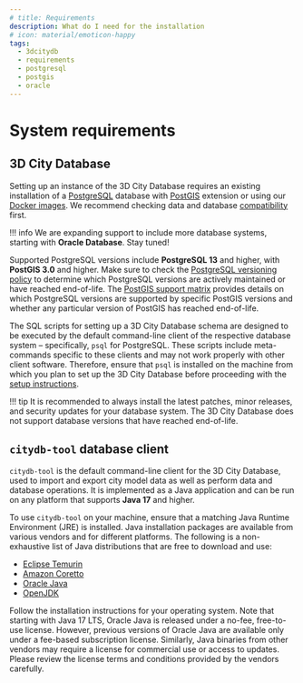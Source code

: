 ```yaml
---
# title: Requirements
description: What do I need for the installation
# icon: material/emoticon-happy
tags:
  - 3dcitydb
  - requirements
  - postgresql
  - postgis
  - oracle
---
```


# System requirements

## 3D City Database

Setting up an instance of the 3D City Database requires an existing installation of
a [PostgreSQL](https://www.postgresql.org/) database with [PostGIS](https://postgis.net/) extension or using our [Docker images](../3dcitydb/docker.md).
We recommend checking data and database [compatibility](../compatibility.md) first.

!!! info
    We are expanding support to include more database systems, starting with __Oracle Database__. Stay tuned!

Supported PostgreSQL versions include __PostgreSQL 13__ and higher, with __PostGIS 3.0__ and higher. Make sure to check
the [PostgreSQL versioning policy](https://www.postgresql.org/support/versioning/) to determine which PostgreSQL versions are actively maintained or have
reached end-of-life. The [PostGIS support matrix](https://trac.osgeo.org/postgis/wiki/UsersWikiPostgreSQLPostGIS) provides details on which PostgreSQL versions are supported
by specific PostGIS versions and whether any particular version of PostGIS has reached end-of-life.

The SQL scripts for setting up a 3D City Database schema are designed to be executed by the default command-line client
of the respective database system – specifically, `psql` for PostgreSQL. These scripts include meta-commands specific to
these clients and may not work properly with other client software. Therefore, ensure that `psql` is installed on the
machine from which you plan to set up the 3D City Database before proceeding with the [setup instructions](setup.md).

!!! tip
    It is recommended to always install the latest patches, minor releases, and security updates for your database
    system. The 3D City Database does not support database versions that have reached end-of-life.

## `citydb-tool` database client

`citydb-tool` is the default command-line client for the 3D City Database, used to import and export city model data
as well as perform data and database operations. It is implemented as a Java application and can be run on any platform
that supports __Java 17__ and higher.

To use `citydb-tool` on your machine, ensure that a matching Java Runtime Environment (JRE) is installed. Java
installation packages are available from various vendors and for different platforms. The following is a non-exhaustive
list of Java distributions that are free to download and use:

* [Eclipse Temurin](https://adoptium.net/de/)
* [Amazon Coretto](https://aws.amazon.com/corretto/)
* [Oracle Java](https://www.oracle.com/java/technologies/downloads/)
* [OpenJDK](https://openjdk.org/)

Follow the installation instructions for your operating system. Note that starting with Java 17 LTS, Oracle Java is
released under a no-fee, free-to-use license. However, previous versions of Oracle Java are
available only under a fee-based subscription license. Similarly, Java binaries from other vendors may require a license
for commercial use or access to updates. Please review the license terms and conditions provided by the vendors
carefully.
